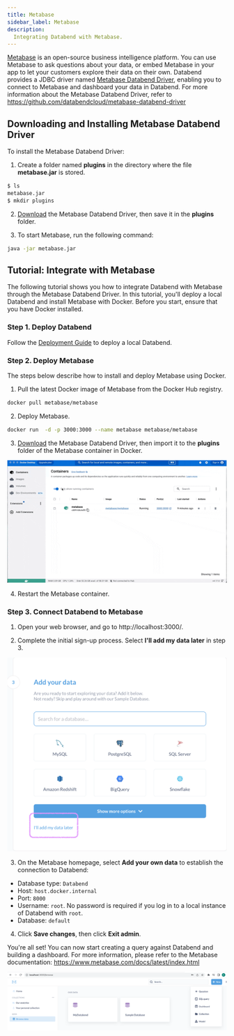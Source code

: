 ```yaml
---
title: Metabase
sidebar_label: Metabase
description:
  Integrating Databend with Metabase.
---
```


[Metabase](https://www.metabase.com/) is an open-source business intelligence platform. You can use Metabase to ask questions about your data, or embed Metabase in your app to let your customers explore their data on their own. Databend provides a JDBC driver named [Metabase Databend Driver](https://github.com/databendcloud/metabase-databend-driver/releases/latest), enabling you to connect to Metabase and dashboard your data in Databend. For more information about the Metabase Databend Driver, refer to https://github.com/databendcloud/metabase-databend-driver

## Downloading and Installing Metabase Databend Driver

To install the Metabase Databend Driver: 

1. Create a folder named **plugins** in the directory where the file **metabase.jar** is stored.

```bash
$ ls
metabase.jar
$ mkdir plugins
```
2. [Download](https://github.com/databendcloud/metabase-databend-driver/releases/latest) the Metabase Databend Driver, then save it in the **plugins** folder.

3. To start Metabase, run the following command:

```bash
java -jar metabase.jar
```

## Tutorial: Integrate with Metabase

The following tutorial shows you how to integrate Databend with Metabase through the Metabase Databend Driver. In this tutorial, you'll deploy a local Databend and install Metabase with Docker. Before you start, ensure that you have Docker installed.

### Step 1. Deploy Databend

Follow the [Deployment Guide](https://databend.rs/doc/deploy) to deploy a local Databend.

### Step 2. Deploy Metabase

The steps below describe how to install and deploy Metabase using Docker.

1. Pull the latest Docker image of Metabase from the Docker Hub registry.

```bash
docker pull metabase/metabase
```

2. Deploy Metabase.

```bash
docker run  -d -p 3000:3000 --name metabase metabase/metabase
```
3. [Download](https://github.com/databendcloud/metabase-databend-driver/releases/latest) the Metabase Databend Driver, then import it to the **plugins** folder of the Metabase container in Docker.

![Alt text](../../../public/img/integration/add2plugins.gif)

4. Restart the Metabase container.

### Step 3. Connect Databend to Metabase

1. Open your web browser, and go to http://localhost:3000/.

2. Complete the initial sign-up process. Select **I'll add my data later** in step 3.

![Alt text](../../../public/img/integration/add-later.png)

3. On the Metabase homepage, select **Add your own data** to establish the connection to Databend:

  - Database type: `Databend`
  - Host: `host.docker.internal`
  - Port: `8000`
  - Username: `root`. No password is required if you log in to a local instance of Databend with `root`.
  - Database: `default`

4. Click **Save changes**, then click **Exit admin**.

You're all set! You can now start creating a query against Databend and building a dashboard. For more information, please refer to the Metabase documentation: https://www.metabase.com/docs/latest/index.html

![Alt text](../../../public/img/integration/allset.png)